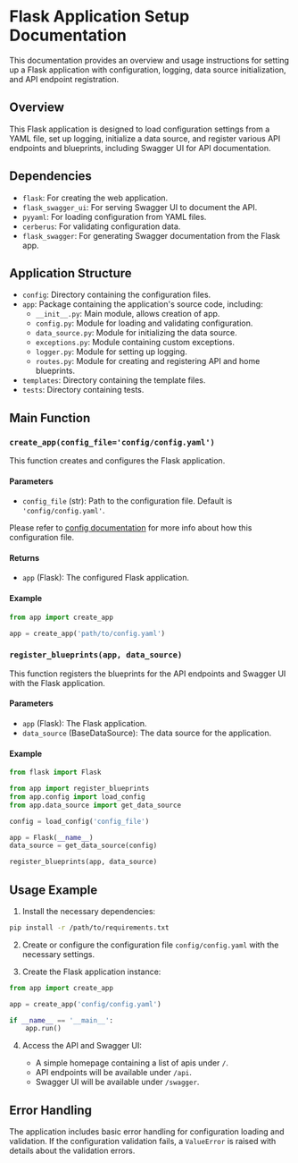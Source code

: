 # Flask Application Setup Documentation

This documentation provides an overview and usage instructions for setting up a Flask application with configuration,
logging, data source initialization, and API endpoint registration.

## Overview

This Flask application is designed to load configuration settings from a YAML file, set up logging, initialize a data
source, and register various API endpoints and blueprints, including Swagger UI for API documentation.

## Dependencies

- `flask`: For creating the web application.
- `flask_swagger_ui`: For serving Swagger UI to document the API.
- `pyyaml`: For loading configuration from YAML files.
- `cerberus`: For validating configuration data.
- `flask_swagger`: For generating Swagger documentation from the Flask app.

## Application Structure

- `config`: Directory containing the configuration files.
- `app`: Package containing the application's source code, including:
    - `__init__.py`: Main module, allows creation of app.
    - `config.py`: Module for loading and validating configuration.
    - `data_source.py`: Module for initializing the data source.
    - `exceptions.py`: Module containing custom exceptions.
    - `logger.py`: Module for setting up logging.
    - `routes.py`: Module for creating and registering API and home blueprints.
- `templates`: Directory containing the template files.
- `tests`: Directory containing tests.

## Main Function

### `create_app(config_file='config/config.yaml')`

This function creates and configures the Flask application.

#### Parameters

- `config_file` (str): Path to the configuration file. Default is `'config/config.yaml'`.

Please refer to [config documentation](config.md) for more info about how this configuration file.

#### Returns

- `app` (Flask): The configured Flask application.

#### Example

```python
from app import create_app

app = create_app('path/to/config.yaml')
```

### `register_blueprints(app, data_source)`

This function registers the blueprints for the API endpoints and Swagger UI with the Flask application.

#### Parameters

- `app` (Flask): The Flask application.
- `data_source` (BaseDataSource): The data source for the application.

#### Example

```python
from flask import Flask

from app import register_blueprints
from app.config import load_config
from app.data_source import get_data_source

config = load_config('config_file')

app = Flask(__name__)
data_source = get_data_source(config)

register_blueprints(app, data_source)
```

## Usage Example

1. Install the necessary dependencies:

```sh
pip install -r /path/to/requirements.txt
```

2. Create or configure the configuration file `config/config.yaml` with the necessary settings.

3. Create the Flask application instance:

```python
from app import create_app

app = create_app('config/config.yaml')

if __name__ == '__main__':
    app.run()
```

4. Access the API and Swagger UI:

    - A simple homepage containing a list of apis under `/`.
    - API endpoints will be available under `/api`.
    - Swagger UI will be available under `/swagger`.

## Error Handling

The application includes basic error handling for configuration loading and validation. If the configuration validation
fails, a `ValueError` is raised with details about the validation errors.

